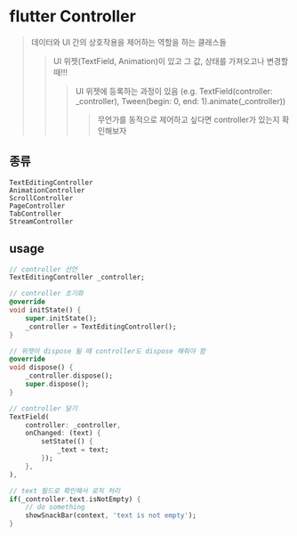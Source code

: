 # flutter Controller

> 데이터와 UI 간의 상호작용을 제어하는 역할을 하는 클래스들
>
> > UI 위젯(TextField, Animation)이 있고 그 값, 상태를 가져오고나 변경할 때!!!
> >
> > > UI 위젯에 등록하는 과정이 있음 (e.g. TextField(controller: \_controller), Tween(begin: 0, end: 1).animate(\_controller))
> > >
> > > > 무언가를 동적으로 제어하고 싶다면 controller가 있는지 확인해보자

## 종류

```
TextEditingController
AnimationController
ScrollController
PageController
TabController
StreamController
```

## usage

```dart
// controller 선언
TextEditingController _controller;

// controller 초기화
@override
void initState() {
    super.initState();
    _controller = TextEditingController();
}

// 위젯이 dispose 될 때 controller도 dispose 해줘야 함
@override
void dispose() {
    _controller.dispose();
    super.dispose();
}

// controller 달기
TextField(
    controller: _controller,
    onChanged: (text) {
        setState(() {
            _text = text;
        });
    },
),

// text 필드로 확인해서 로직 처리
if(_controller.text.isNotEmpty) {
    // do something
    showSnackBar(context, 'text is not empty');
}
```
